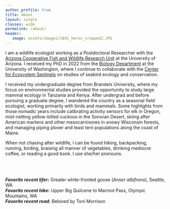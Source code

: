 ```yaml
---
author_profile: true
title: About
layout: single
classes: wide
permalink: /about/
header:
   image: assets/images/1841_heron_cropped2.JPG
---
```


I am a wildlife ecologist working as a Postdoctoral Researcher with the [Arizona Cooperative Fish and Wildlife Research Unit](https://www1.usgs.gov/coopunits/unit/Arizona) at the University of Arizona. I received my PhD in 2022 from the [Biology Department](https://www.biology.washington.edu/) at the University of Washington, where I continue to collaborate with the [Center for Ecosystem Sentinels](https://ecosystemsentinels.org/) on studies of seabird ecology and conservation.

I received my undergraduate degree from Brandeis University, where my focus on environmental studies provided the opportunity to study large mammal ecology in Tanzania and Kenya. After undergrad and before pursuing a graduate degree, I wandered the country as a seasonal field ecologist, working primarily with birds and mammals. Some highlights from those nomadic years include calibrating activity sensors for elk in Oregon, mist-netting yellow-billed cuckoos in the Sonoran Desert, skiing after American martens and other mesocarnivores in snowy Wisconsin forests, and managing piping plover and least tern populations along the coast of Maine.

When not chasing after wildlife, I can be found hiking, backpacking, running, birding, braising all manner of vegetables, drinking mediocre coffee, or reading a good book. I use she/her pronouns.
<br>
<br>
<br>
<br>

<!--I am a PhD Candidate and NSF Graduate Research Fellow in the [Biology Department](https://www.biology.washington.edu/) at the University of Washington, studying seabird ecology and conservation with the [Center for Ecosystem Sentinels](https://ecosystemsentinels.org/). I graduated from Brandeis University with bachelor’s degrees in environmental studies and theater arts. My focus on wildlife ecology and conservation as an undergraduate provided the opportunity to study large mammal ecology in Tanzania and Kenya. After graduating and before landing at the University of Washington, I wandered the country as a seasonal field ecologist, working primarily with birds and mammals. Some highlights from those nomadic years include calibrating activity sensors for elk in Oregon, mist-netting yellow-billed cuckoos in the Sonoran Desert, skiing after American martens and other mesocarnivores in snowy Wisconsin forests, and managing piping plover and least tern populations along the coast of Maine. When not chasing after wildlife, I can be found hiking, backpacking, running, birding, braising all manner of vegetables, drinking mediocre coffee, or reading a good book. I use she/her pronouns.-->

___Favorite recent lifer:___ Greater white-fronted goose (_Anser albifrons_), Seattle, WA <br>
___Favorite recent hike:___ Upper Big Quilcene to Marmot Pass, Olympic Mountains, WA <br>
___Favorite recent read:___ Beloved by Toni Morrison <br>
<br>
